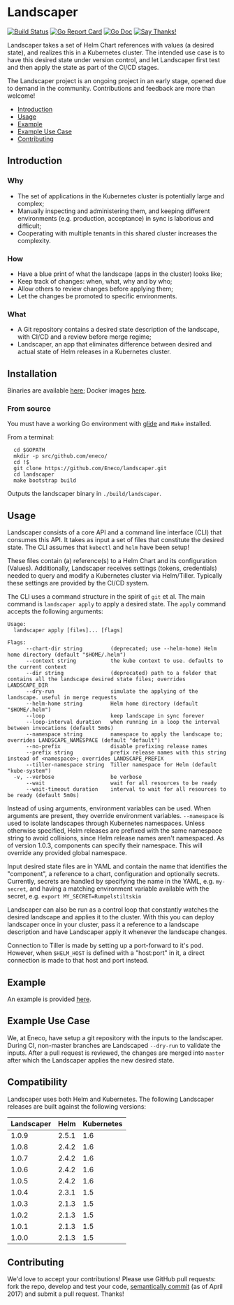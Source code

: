 # Landscaper

[![Build Status](https://travis-ci.org/Eneco/landscaper.svg?branch=master)](https://travis-ci.org/Eneco/landscaper)
[![Go Report Card](https://goreportcard.com/badge/github.com/eneco/landscaper)](https://goreportcard.com/report/github.com/eneco/landscaper)
[![Go Doc](https://img.shields.io/badge/godoc-reference-blue.svg?style=flat-square)](https://godoc.org/github.com/Eneco/landscaper/pkg/landscaper)
[![Say Thanks!](https://img.shields.io/badge/Say%20Thanks-!-1EAEDB.svg)](https://saythanks.io/to/eneco)

Landscaper takes a set of Helm Chart references with values (a desired state), and realizes this in a Kubernetes cluster. The intended use case is to have this desired state under version control, and let Landscaper first test and then apply the state as part of the CI/CD stages.

The Landscaper project is an ongoing project in an early stage, opened due to demand in the community. Contributions and feedback are more than welcome!

 - [Introduction](#introduction)
 - [Usage](#usage)
 - [Example](#example)
 - [Example Use Case](#example-use-case)
 - [Contributing](#contributing)

## Introduction

### Why

 - The set of applications in the Kubernetes cluster is potentially large and complex;
 - Manually inspecting and administering them, and keeping different environments (e.g. production, acceptance) in sync is laborious and difficult;
 - Cooperating with multiple tenants in this shared cluster increases the complexity.

### How

 - Have a blue print of what the landscape (apps in the cluster) looks like;
 - Keep track of changes: when, what, why and by who;
 - Allow others to review changes before applying them;
 - Let the changes be promoted to specific environments.

### What

 - A Git repository contains a desired state description of the landscape, with CI/CD and a review before merge regime;
 - Landscaper, an app that eliminates difference between desired and actual state of Helm releases in a Kubernetes cluster.

## Installation

Binaries are available [here](https://github.com/Eneco/landscaper/releases/); Docker images [here](https://hub.docker.com/r/eneco/landscaper/).

### From source

You must have a working Go environment with [glide](https://github.com/Masterminds/glide) and `Make` installed.

From a terminal:
```shell
  cd $GOPATH
  mkdir -p src/github.com/eneco/
  cd !$
  git clone https://github.com/Eneco/landscaper.git
  cd landscaper
  make bootstrap build
```

Outputs the landscaper binary in `./build/landscaper`.

## Usage

Landscaper consists of a core API and a command line interface (CLI) that consumes this API. It takes as input a set of files that constitute the desired state. The CLI assumes that `kubectl` and `helm` have been setup!

These files contain (a) reference(s) to a Helm Chart and its configuration (Values).
Additionally, Landscaper receives settings (tokens, credentials) needed to query and modify a Kubernetes cluster via Helm/Tiller. Typically these settings are provided by the CI/CD system.

The CLI uses a command structure in the spirit of `git` et al. The main command is `landscaper apply` to apply a desired state.
The `apply` command accepts the following arguments:

    Usage:
      landscaper apply [files]... [flags]

    Flags:
          --chart-dir string         (deprecated; use --helm-home) Helm home directory (default "$HOME/.helm")
          --context string           the kube context to use. defaults to the current context
          --dir string               (deprecated) path to a folder that contains all the landscape desired state files; overrides LANDSCAPE_DIR
          --dry-run                  simulate the applying of the landscape. useful in merge requests
          --helm-home string         Helm home directory (default "$HOME/.helm")
          --loop                     keep landscape in sync forever
          --loop-interval duration   when running in a loop the interval between invocations (default 5m0s)
          --namespace string         namespace to apply the landscape to; overrides LANDSCAPE_NAMESPACE (default "default")
          --no-prefix                disable prefixing release names
          --prefix string            prefix release names with this string instead of <namespace>; overrides LANDSCAPE_PREFIX
          --tiller-namespace string  Tiller namespace for Helm (default "kube-system")
      -v, --verbose                  be verbose
          --wait                     wait for all resources to be ready
          --wait-timeout duration    interval to wait for all resources to be ready (default 5m0s)

Instead of using arguments, environment variables can be used. When arguments are present, they override environment variables.
`--namespace` is used to isolate landscapes through Kubernetes namespaces.
Unless otherwise specified, Helm releases are prefixed with the same namespace string to avoid collisions, since Helm release names aren't namespaced.
As of version 1.0.3, components can specify their namespace. This will override any provided global namespace.

Input desired state files are in YAML and contain the name that identifies the "component", a reference to a chart, configuration and optionally secrets.
Currently, secrets are handled by specifying the name in the YAML, e.g. `my-secret`, and having a matching environment variable available with the secret, e.g. `export MY_SECRET=Rumpelstiltskin`

Landscaper can also be run as a control loop that constantly watches the desired landscape and applies it to the cluster. With this you can deploy landscaper once in your cluster, pass it a reference to a landscape description and have Landscaper apply it whenever the landscape changes.

Connection to Tiller is made by setting up a port-forward to it's pod. However, when `$HELM_HOST` is defined with a "host:port" in it, a direct connection is made to that host and port instead.

## Example

An example is provided [here](./example).

## Example Use Case

We, at Eneco, have setup a git repository with the inputs to the landscaper. During CI, non-master branches are Landscaped `--dry-run` to validate the inputs. After a pull request is reviewed, the changes are merged into `master` after which the Landscaper applies the new desired state.

## Compatibility

Landscaper uses both Helm and Kubernetes. The following Landscaper releases are built against the following versions:

| Landscaper | Helm  | Kubernetes |
|------------|-------|------------|
| 1.0.9      | 2.5.1 | 1.6        |
| 1.0.8      | 2.4.2 | 1.6        |
| 1.0.7      | 2.4.2 | 1.6        |
| 1.0.6      | 2.4.2 | 1.6        |
| 1.0.5      | 2.4.2 | 1.6        |
| 1.0.4      | 2.3.1 | 1.5        |
| 1.0.3      | 2.1.3 | 1.5        |
| 1.0.2      | 2.1.3 | 1.5        |
| 1.0.1      | 2.1.3 | 1.5        |
| 1.0.0      | 2.1.3 | 1.5        |

## Contributing

We'd love to accept your contributions! Please use GitHub pull requests: fork the repo, develop and test your code, [semantically commit](http://karma-runner.github.io/1.0/dev/git-commit-msg.html) (as of April 2017) and submit a pull request. Thanks!
